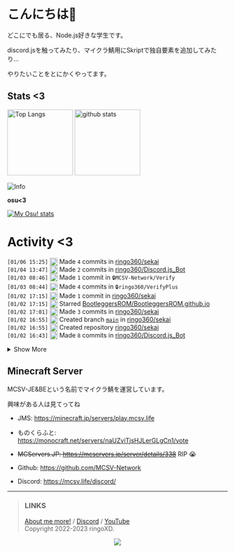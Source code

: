 # こんにちは👋
<!--
<a href="https://ringoxd.pages.dev"><img src="https://avatars.githubusercontent.com/u/105296365" align="right"></a>
-->

どこにでも居る、Node.js好きな学生です。

discord.jsを触ってみたり、マイクラ鯖用にSkriptで独自要素を追加してみたり...

やりたいことをとにかくやってます。

## Stats <3

<p align="left"> 
  <img alt="Top Langs" height="150px" src="https://github-readme-stats.vercel.app/api/top-langs/?username=ringo360&layout=compact&count_private=true&show_icons=true&theme=tokyonight&custom_title=Used%20Languages!" />
  <img alt="github stats" height="150px" src="https://github-readme-stats.vercel.app/api?username=ringo360&count_private=true&show_icons=true&show_icons=true&theme=tokyonight&custom_title=My%20stats%20<3" />
</p>

![Info](http://github-profile-summary-cards.vercel.app/api/cards/profile-details?username=ringo360&theme=tokyonight)


**osu<3**

[![My Osu! stats](https://osu-sig.vercel.app/card?user=P360Rythm&mode=std&lang=en&blur=6&animation=true&hue=307&mini=true)](https://osu.ppy.sh/users/24734251/)

<!--[![Github activity graph](https://github-readme-activity-graph.vercel.app/graph?username=ringo360&bg_color=000024&color=00ff00&line=8080ff&point=d0d0ff&area=true&hide_border=true)](https://github.com/ashutosh00710/github-readme-activity-graph)-->
<!--[![github-chart](https://github-chart.vercel.app/api?user=ringo360)]-->

# Activity <3
<!--START_SECTION:activity-->
`[01/06 15:25]` <img alt="📝" src="https://github.com/cheesits456/github-activity-readme/raw/master/icons/commit.png" align="top" height="18"> Made `4` commits in [ringo360/sekai](https://github.com/ringo360/sekai)  
`[01/04 13:47]` <img alt="📝" src="https://github.com/cheesits456/github-activity-readme/raw/master/icons/commit.png" align="top" height="18"> Made `2` commits in [ringo360/Discord.js_Bot](https://github.com/ringo360/Discord.js_Bot)  
`[01/03 08:46]` <img alt="📝" src="https://github.com/cheesits456/github-activity-readme/raw/master/icons/commit.png" align="top" height="18"> Made `1` commit in <span title="Private Repo">`🔒MCSV-Network/Verify`</span>  
`[01/03 08:44]` <img alt="📝" src="https://github.com/cheesits456/github-activity-readme/raw/master/icons/commit.png" align="top" height="18"> Made `4` commits in <span title="Private Repo">`🔒ringo360/VerifyPlus`</span>  
`[01/02 17:15]` <img alt="📝" src="https://github.com/cheesits456/github-activity-readme/raw/master/icons/commit.png" align="top" height="18"> Made `1` commit in [ringo360/sekai](https://github.com/ringo360/sekai)  
`[01/02 17:15]` <img alt="⭐" src="https://github.com/cheesits456/github-activity-readme/raw/master/icons/star.png" align="top" height="18"> Starred [BootleggersROM/BootleggersROM.github.io](https://github.com/BootleggersROM/BootleggersROM.github.io)  
`[01/02 17:01]` <img alt="📝" src="https://github.com/cheesits456/github-activity-readme/raw/master/icons/commit.png" align="top" height="18"> Made `3` commits in [ringo360/sekai](https://github.com/ringo360/sekai)  
`[01/02 16:55]` <img alt="📂" src="https://github.com/cheesits456/github-activity-readme/raw/master/icons/create-branch.png" align="top" height="18"> Created branch [`main`](https://github.com/ringo360/sekai/tree/main) in [ringo360/sekai](https://github.com/ringo360/sekai)  
`[01/02 16:55]` <img alt="➕" src="https://github.com/cheesits456/github-activity-readme/raw/master/icons/create-repo.png" align="top" height="18"> Created repository [ringo360/sekai](https://github.com/ringo360/sekai)  
`[01/02 16:43]` <img alt="📝" src="https://github.com/cheesits456/github-activity-readme/raw/master/icons/commit.png" align="top" height="18"> Made `8` commits in [ringo360/Discord.js_Bot](https://github.com/ringo360/Discord.js_Bot)  

<details><summary>Show More</summary>

`[01/02 14:52]` <img alt="📂" src="https://github.com/cheesits456/github-activity-readme/raw/master/icons/create-branch.png" align="top" height="18"> Created branch `main` in <span title="Private Repo">`🔒ringo360/VerifyPlus`</span>  
`[01/02 14:52]` <img alt="➕" src="https://github.com/cheesits456/github-activity-readme/raw/master/icons/create-repo.png" align="top" height="18"> Created repository <span title="Private Repo">`🔒ringo360/VerifyPlus`</span>  
`[01/02 12:52]` <img alt="📝" src="https://github.com/cheesits456/github-activity-readme/raw/master/icons/commit.png" align="top" height="18"> Made `27` commits in [ringo360/Discord.js_Bot](https://github.com/ringo360/Discord.js_Bot)  
`[01/02 04:41]` <img alt="📝" src="https://github.com/cheesits456/github-activity-readme/raw/master/icons/commit.png" align="top" height="18"> Made `1` commit in [ringo360/ringo360.github.io](https://github.com/ringo360/ringo360.github.io)  
`[01/02 04:39]` <img alt="📝" src="https://github.com/cheesits456/github-activity-readme/raw/master/icons/commit.png" align="top" height="18"> Made `24` commits in [ringo360/Discord.js_Bot](https://github.com/ringo360/Discord.js_Bot)  
`[01/01 06:35]` <img alt="⭐" src="https://github.com/cheesits456/github-activity-readme/raw/master/icons/star.png" align="top" height="18"> Starred [gbghfghf/Helium](https://github.com/gbghfghf/Helium)  
`[01/01 05:43]` <img alt="⭐" src="https://github.com/cheesits456/github-activity-readme/raw/master/icons/star.png" align="top" height="18"> Starred [donnemartin/system-design-primer](https://github.com/donnemartin/system-design-primer)  
`[01/01 02:04]` <img alt="⭐" src="https://github.com/cheesits456/github-activity-readme/raw/master/icons/star.png" align="top" height="18"> Starred [takejohn/Bask](https://github.com/takejohn/Bask)  
`[01/01 02:04]` <img alt="⭐" src="https://github.com/cheesits456/github-activity-readme/raw/master/icons/star.png" align="top" height="18"> Starred [Sayrix/Ticket-Bot](https://github.com/Sayrix/Ticket-Bot)  
`[12/31 12:29]` <img alt="⭐" src="https://github.com/cheesits456/github-activity-readme/raw/master/icons/star.png" align="top" height="18"> Starred [ambiennt/KeyPatcher](https://github.com/ambiennt/KeyPatcher)  
`[12/30 15:14]` <img alt="⭐" src="https://github.com/cheesits456/github-activity-readme/raw/master/icons/star.png" align="top" height="18"> Starred [movie-web/movie-web](https://github.com/movie-web/movie-web)  
`[12/30 12:01]` <img alt="⭐" src="https://github.com/cheesits456/github-activity-readme/raw/master/icons/star.png" align="top" height="18"> Starred [EdamAme-x/webSiteToAppConverter](https://github.com/EdamAme-x/webSiteToAppConverter)  
`[12/30 11:52]` <img alt="⭐" src="https://github.com/cheesits456/github-activity-readme/raw/master/icons/star.png" align="top" height="18"> Starred [Minto-Network/Website](https://github.com/Minto-Network/Website)  
`[12/30 11:52]` <img alt="⭐" src="https://github.com/cheesits456/github-activity-readme/raw/master/icons/star.png" align="top" height="18"> Starred [1-Rasky-1/MinecraftOPHack](https://github.com/1-Rasky-1/MinecraftOPHack)  
`[12/28 17:05]` <img alt="📝" src="https://github.com/cheesits456/github-activity-readme/raw/master/icons/commit.png" align="top" height="18"> Made `1` commit in [ringo360/ringo360](https://github.com/ringo360/ringo360)  
`[12/28 16:55]` <img alt="📝" src="https://github.com/cheesits456/github-activity-readme/raw/master/icons/commit.png" align="top" height="18"> Made `9` commits in <span title="Private Repo">`🔒ringo360/Spammer.js`</span>  
`[12/28 04:59]` <img alt="🍴" src="https://github.com/cheesits456/github-activity-readme/raw/master/icons/fork.png" align="top" height="18"> Forked [ethan-davies/InternalNotifications](https://github.com/ethan-davies/InternalNotifications) to [ringo360/InAppNotifications](https://github.com/ringo360/InAppNotifications)  
`[12/28 04:57]` <img alt="⭐" src="https://github.com/cheesits456/github-activity-readme/raw/master/icons/star.png" align="top" height="18"> Starred [Syncxv/vc-message-logger-enhanced](https://github.com/Syncxv/vc-message-logger-enhanced)  
`[12/27 13:52]` <img alt="📝" src="https://github.com/cheesits456/github-activity-readme/raw/master/icons/commit.png" align="top" height="18"> Made `5` commits in <span title="Private Repo">`🔒ringo360/Spammer.js`</span>  
`[12/27 12:50]` <img alt="📝" src="https://github.com/cheesits456/github-activity-readme/raw/master/icons/commit.png" align="top" height="18"> Made `2` commits in <span title="Private Repo">`🔒ringo360/Spammer.js`</span>  
`[12/27 09:11]` <img alt="📂" src="https://github.com/cheesits456/github-activity-readme/raw/master/icons/create-branch.png" align="top" height="18"> Created branch `main` in <span title="Private Repo">`🔒ringo360/Spammer.js`</span>  
`[12/27 09:10]` <img alt="➕" src="https://github.com/cheesits456/github-activity-readme/raw/master/icons/create-repo.png" align="top" height="18"> Created repository <span title="Private Repo">`🔒ringo360/Spammer.js`</span>  
`[12/27 08:16]` <img alt="📝" src="https://github.com/cheesits456/github-activity-readme/raw/master/icons/commit.png" align="top" height="18"> Made `12` commits in [ringo360/Discord.js_Bot](https://github.com/ringo360/Discord.js_Bot)  
`[12/26 13:48]` <img alt="⭐" src="https://github.com/cheesits456/github-activity-readme/raw/master/icons/star.png" align="top" height="18"> Starred [takejohn/SkCoAPI](https://github.com/takejohn/SkCoAPI)  
`[12/26 12:48]` <img alt="📝" src="https://github.com/cheesits456/github-activity-readme/raw/master/icons/commit.png" align="top" height="18"> Made `4` commits in [ringo360/Discord.js_Bot](https://github.com/ringo360/Discord.js_Bot)  
`[12/26 04:57]` <img alt="📝" src="https://github.com/cheesits456/github-activity-readme/raw/master/icons/commit.png" align="top" height="18"> Made `1` commit in [ringo360/CDN-Uploader](https://github.com/ringo360/CDN-Uploader)  
`[12/26 04:38]` <img alt="⭐" src="https://github.com/cheesits456/github-activity-readme/raw/master/icons/star.png" align="top" height="18"> Starred [EdamAme-x/r18-image-webhook-bot](https://github.com/EdamAme-x/r18-image-webhook-bot)  
`[12/25 13:07]` <img alt="📝" src="https://github.com/cheesits456/github-activity-readme/raw/master/icons/commit.png" align="top" height="18"> Made `4` commits in [ringo360/CDN-Uploader](https://github.com/ringo360/CDN-Uploader)  
`[12/25 12:20]` <img alt="📂" src="https://github.com/cheesits456/github-activity-readme/raw/master/icons/create-branch.png" align="top" height="18"> Created branch [`main`](https://github.com/ringo360/CDN-Uploader/tree/main) in [ringo360/CDN-Uploader](https://github.com/ringo360/CDN-Uploader)  
`[12/25 12:20]` <img alt="➕" src="https://github.com/cheesits456/github-activity-readme/raw/master/icons/create-repo.png" align="top" height="18"> Created repository [ringo360/CDN-Uploader](https://github.com/ringo360/CDN-Uploader)  
`[12/24 11:45]` <img alt="📂" src="https://github.com/cheesits456/github-activity-readme/raw/master/icons/create-branch.png" align="top" height="18"> Created branch [`main`](https://github.com/ringo360/Learn_Java/tree/main) in [ringo360/Learn_Java](https://github.com/ringo360/Learn_Java)  
`[12/24 11:45]` <img alt="➕" src="https://github.com/cheesits456/github-activity-readme/raw/master/icons/create-repo.png" align="top" height="18"> Created repository [ringo360/Learn_Java](https://github.com/ringo360/Learn_Java)  
`[12/24 09:08]` <img alt="📝" src="https://github.com/cheesits456/github-activity-readme/raw/master/icons/commit.png" align="top" height="18"> Made `8` commits in <span title="Private Repo">`🔒ringo360/WebhookSpammer`</span>  
`[12/24 07:37]` <img alt="📂" src="https://github.com/cheesits456/github-activity-readme/raw/master/icons/create-branch.png" align="top" height="18"> Created branch `main` in <span title="Private Repo">`🔒ringo360/WebhookSpammer`</span>  
`[12/24 07:37]` <img alt="➕" src="https://github.com/cheesits456/github-activity-readme/raw/master/icons/create-repo.png" align="top" height="18"> Created repository <span title="Private Repo">`🔒ringo360/WebhookSpammer`</span>  
`[12/24 06:41]` <img alt="📂" src="https://github.com/cheesits456/github-activity-readme/raw/master/icons/create-branch.png" align="top" height="18"> Created branch `main` in <span title="Private Repo">`🔒ringo360/Spammer`</span>  
`[12/24 06:41]` <img alt="➕" src="https://github.com/cheesits456/github-activity-readme/raw/master/icons/create-repo.png" align="top" height="18"> Created repository <span title="Private Repo">`🔒ringo360/Spammer`</span>  
`[12/23 12:40]` <img alt="⭐" src="https://github.com/cheesits456/github-activity-readme/raw/master/icons/star.png" align="top" height="18"> Starred [virtkick/http-master](https://github.com/virtkick/http-master)  
`[12/23 12:15]` <img alt="⭐" src="https://github.com/cheesits456/github-activity-readme/raw/master/icons/star.png" align="top" height="18"> Starred [vanten-s/Femboy-Guide](https://github.com/vanten-s/Femboy-Guide)  
`[12/23 12:00]` <img alt="📝" src="https://github.com/cheesits456/github-activity-readme/raw/master/icons/commit.png" align="top" height="18"> Made `1` commit in [ringo360/ringo360](https://github.com/ringo360/ringo360)  
`[12/23 11:45]` <img alt="⭐" src="https://github.com/cheesits456/github-activity-readme/raw/master/icons/star.png" align="top" height="18"> Starred [mthenw/frontail](https://github.com/mthenw/frontail)  
`[12/23 09:28]` <img alt="📝" src="https://github.com/cheesits456/github-activity-readme/raw/master/icons/commit.png" align="top" height="18"> Made `4` commits in [ringo360/simple-proxy](https://github.com/ringo360/simple-proxy)  
`[12/23 02:59]` <img alt="📂" src="https://github.com/cheesits456/github-activity-readme/raw/master/icons/create-branch.png" align="top" height="18"> Created branch [`main`](https://github.com/ringo360/simple-proxy/tree/main) in [ringo360/simple-proxy](https://github.com/ringo360/simple-proxy)  
`[12/23 02:59]` <img alt="➕" src="https://github.com/cheesits456/github-activity-readme/raw/master/icons/create-repo.png" align="top" height="18"> Created repository [ringo360/simple-proxy](https://github.com/ringo360/simple-proxy)  
`[12/23 02:46]` <img alt="⭐" src="https://github.com/cheesits456/github-activity-readme/raw/master/icons/star.png" align="top" height="18"> Starred [EdamAme-x/discord-webhook-nest-js](https://github.com/EdamAme-x/discord-webhook-nest-js)  
`[12/23 02:46]` <img alt="⭐" src="https://github.com/cheesits456/github-activity-readme/raw/master/icons/star.png" align="top" height="18"> Starred [Lefraudeur/MinHookDisabler](https://github.com/Lefraudeur/MinHookDisabler)  
`[12/23 02:45]` <img alt="⭐" src="https://github.com/cheesits456/github-activity-readme/raw/master/icons/star.png" align="top" height="18"> Starred [Prax-Client/Releases](https://github.com/Prax-Client/Releases)  
`[12/22 09:44]` <img alt="⭐" src="https://github.com/cheesits456/github-activity-readme/raw/master/icons/star.png" align="top" height="18"> Starred [EdamAme-x/OperaGX-Discord-Nitro-Gen.js](https://github.com/EdamAme-x/OperaGX-Discord-Nitro-Gen.js)  
`[12/22 09:44]` <img alt="⭐" src="https://github.com/cheesits456/github-activity-readme/raw/master/icons/star.png" align="top" height="18"> Starred [JOY6IX9INE/OperaGX-Discord-Promo-Gen](https://github.com/JOY6IX9INE/OperaGX-Discord-Promo-Gen)  
`[12/22 07:28]` <img alt="🗣" src="https://github.com/cheesits456/github-activity-readme/raw/master/icons/comment.png" align="top" height="18"> Commented on [`#7`](https://github.com//faketunaPrivateCamp/SkriptWebAPI/issues/7 'purpur 1.17.1で起動に失敗する(Unsupported API version 1.19)') in [faketunaPrivateCamp/SkriptWebAPI](https://github.com/faketunaPrivateCamp/SkriptWebAPI)  
`[12/22 07:28]` <img alt="❗️" src="https://github.com/cheesits456/github-activity-readme/raw/master/icons/issue.png" align="top" height="18"> Closed issue [`#7`](https://github.com//faketunaPrivateCamp/SkriptWebAPI/issues/7 'purpur 1.17.1で起動に失敗する(Unsupported API version 1.19)') in [faketunaPrivateCamp/SkriptWebAPI](https://github.com/faketunaPrivateCamp/SkriptWebAPI)  
`[12/21 10:59]` <img alt="⭐" src="https://github.com/cheesits456/github-activity-readme/raw/master/icons/star.png" align="top" height="18"> Starred [TheSpeedX/PROXY-List](https://github.com/TheSpeedX/PROXY-List)  
`[12/20 12:48]` <img alt="📝" src="https://github.com/cheesits456/github-activity-readme/raw/master/icons/commit.png" align="top" height="18"> Made `6` commits in [ringo360/deno-chan](https://github.com/ringo360/deno-chan)  
`[12/20 10:28]` <img alt="📂" src="https://github.com/cheesits456/github-activity-readme/raw/master/icons/create-branch.png" align="top" height="18"> Created branch [`main`](https://github.com/ringo360/deno-chan/tree/main) in [ringo360/deno-chan](https://github.com/ringo360/deno-chan)  
`[12/20 10:28]` <img alt="➕" src="https://github.com/cheesits456/github-activity-readme/raw/master/icons/create-repo.png" align="top" height="18"> Created repository [ringo360/deno-chan](https://github.com/ringo360/deno-chan)  
`[12/20 06:55]` <img alt="📝" src="https://github.com/cheesits456/github-activity-readme/raw/master/icons/commit.png" align="top" height="18"> Made `3` commits in [ringo360/SlowLoris](https://github.com/ringo360/SlowLoris)  
`[12/20 04:13]` <img alt="🍴" src="https://github.com/cheesits456/github-activity-readme/raw/master/icons/fork.png" align="top" height="18"> Forked [m1ntooo/SlowLoris](https://github.com/m1ntooo/SlowLoris) to [ringo360/SlowLoris](https://github.com/ringo360/SlowLoris)  
`[12/20 02:52]` <img alt="⭐" src="https://github.com/cheesits456/github-activity-readme/raw/master/icons/star.png" align="top" height="18"> Starred [m1ntooo/SlowLoris](https://github.com/m1ntooo/SlowLoris)  
`[12/20 02:52]` <img alt="⭐" src="https://github.com/cheesits456/github-activity-readme/raw/master/icons/star.png" align="top" height="18"> Starred [1-Rasky-1/PrismLauncher-Crack](https://github.com/1-Rasky-1/PrismLauncher-Crack)  
`[12/15 14:16]` <img alt="📝" src="https://github.com/cheesits456/github-activity-readme/raw/master/icons/commit.png" align="top" height="18"> Made `11` commits in [ringo360/Discord.js_Bot](https://github.com/ringo360/Discord.js_Bot)  
`[12/15 10:32]` <img alt="⭐" src="https://github.com/cheesits456/github-activity-readme/raw/master/icons/star.png" align="top" height="18"> Starred [Vencord/Vesktop](https://github.com/Vencord/Vesktop)  
`[12/15 08:40]` <img alt="⭐" src="https://github.com/cheesits456/github-activity-readme/raw/master/icons/star.png" align="top" height="18"> Starred [jasonlaubb/Matrix-AntiCheat](https://github.com/jasonlaubb/Matrix-AntiCheat)  
`[12/15 08:36]` <img alt="⭐" src="https://github.com/cheesits456/github-activity-readme/raw/master/icons/star.png" align="top" height="18"> Starred [RaphiMC/ViaBedrock](https://github.com/RaphiMC/ViaBedrock)  
`[12/15 08:36]` <img alt="⭐" src="https://github.com/cheesits456/github-activity-readme/raw/master/icons/star.png" align="top" height="18"> Starred [moom0o/AnarchyExploitFixes](https://github.com/moom0o/AnarchyExploitFixes)  
`[12/15 08:36]` <img alt="⭐" src="https://github.com/cheesits456/github-activity-readme/raw/master/icons/star.png" align="top" height="18"> Starred [tutinoko2048/TNAntiCheat](https://github.com/tutinoko2048/TNAntiCheat)  
`[12/15 08:36]` <img alt="⭐" src="https://github.com/cheesits456/github-activity-readme/raw/master/icons/star.png" align="top" height="18"> Starred [SkriptLang/Skript](https://github.com/SkriptLang/Skript)  
`[12/13 15:17]` <img alt="📝" src="https://github.com/cheesits456/github-activity-readme/raw/master/icons/commit.png" align="top" height="18"> Made `6` commits in [ringo360/Discord.js_Bot](https://github.com/ringo360/Discord.js_Bot)  
`[12/13 11:27]` <img alt="⭐" src="https://github.com/cheesits456/github-activity-readme/raw/master/icons/star.png" align="top" height="18"> Starred [qKing12/AuctionMaster](https://github.com/qKing12/AuctionMaster)  
`[12/11 07:22]` <img alt="⭐" src="https://github.com/cheesits456/github-activity-readme/raw/master/icons/star.png" align="top" height="18"> Starred [Borion-Updated/Releases](https://github.com/Borion-Updated/Releases)  
`[12/11 07:22]` <img alt="⭐" src="https://github.com/cheesits456/github-activity-readme/raw/master/icons/star.png" align="top" height="18"> Starred [Scythe-Anticheat/Scythe-AntiCheat](https://github.com/Scythe-Anticheat/Scythe-AntiCheat)  
`[12/10 15:03]` <img alt="📝" src="https://github.com/cheesits456/github-activity-readme/raw/master/icons/commit.png" align="top" height="18"> Made `3` commits in [Google-Crawler/crawl](https://github.com/Google-Crawler/crawl)  
`[12/10 13:22]` <img alt="📝" src="https://github.com/cheesits456/github-activity-readme/raw/master/icons/commit.png" align="top" height="18"> Made `1` commit in [ringo360/Discord.js_Bot](https://github.com/ringo360/Discord.js_Bot)  
`[12/10 08:24]` <img alt="📝" src="https://github.com/cheesits456/github-activity-readme/raw/master/icons/commit.png" align="top" height="18"> Made `2` commits in [ringo360/ringo360](https://github.com/ringo360/ringo360)  
`[12/10 03:22]` <img alt="📝" src="https://github.com/cheesits456/github-activity-readme/raw/master/icons/commit.png" align="top" height="18"> Made `5` commits in <span title="Private Repo">`🔒MCSV-Network/Verify`</span>  
`[12/09 11:53]` <img alt="⭐" src="https://github.com/cheesits456/github-activity-readme/raw/master/icons/star.png" align="top" height="18"> Starred [jhuckaby/performa](https://github.com/jhuckaby/performa)  
`[12/09 11:53]` <img alt="⭐" src="https://github.com/cheesits456/github-activity-readme/raw/master/icons/star.png" align="top" height="18"> Starred [netdata/netdata](https://github.com/netdata/netdata)  
`[12/09 07:32]` <img alt="📝" src="https://github.com/cheesits456/github-activity-readme/raw/master/icons/commit.png" align="top" height="18"> Made `1` commit in [ringo360/ringo360](https://github.com/ringo360/ringo360)  
`[12/08 17:43]` <img alt="🗣" src="https://github.com/cheesits456/github-activity-readme/raw/master/icons/comment.png" align="top" height="18"> Commented on [`#746`](https://github.com//CodeCrafter47/BungeeTabListPlus/issues/746 'Not working on 1.20.3 (NoSuchMethodError)') in [CodeCrafter47/BungeeTabListPlus](https://github.com/CodeCrafter47/BungeeTabListPlus)  
`[12/08 17:43]` <img alt="❗️" src="https://github.com/cheesits456/github-activity-readme/raw/master/icons/issue.png" align="top" height="18"> Closed issue [`#746`](https://github.com//CodeCrafter47/BungeeTabListPlus/issues/746 'Not working on 1.20.3 (NoSuchMethodError)') in [CodeCrafter47/BungeeTabListPlus](https://github.com/CodeCrafter47/BungeeTabListPlus)  
`[12/08 16:04]` <img alt="📝" src="https://github.com/cheesits456/github-activity-readme/raw/master/icons/commit.png" align="top" height="18"> Made `6` commits in <span title="Private Repo">`🔒ringo360/codes`</span>  
`[12/08 10:52]` <img alt="📝" src="https://github.com/cheesits456/github-activity-readme/raw/master/icons/commit.png" align="top" height="18"> Made `1` commit in [ringo360/Discord.js_Bot](https://github.com/ringo360/Discord.js_Bot)  
`[12/08 10:48]` <img alt="📝" src="https://github.com/cheesits456/github-activity-readme/raw/master/icons/commit.png" align="top" height="18"> Made `4` commits in <span title="Private Repo">`🔒ringo360/codes`</span>  
`[12/08 08:57]` <img alt="📝" src="https://github.com/cheesits456/github-activity-readme/raw/master/icons/commit.png" align="top" height="18"> Made `7` commits in [ringo360/cdn](https://github.com/ringo360/cdn)  
`[12/07 08:50]` <img alt="⭐" src="https://github.com/cheesits456/github-activity-readme/raw/master/icons/star.png" align="top" height="18"> Starred [librespeed/speedtest](https://github.com/librespeed/speedtest)  
`[12/07 03:28]` <img alt="🗣" src="https://github.com/cheesits456/github-activity-readme/raw/master/icons/comment.png" align="top" height="18"> Commented on [`#746`](https://github.com//CodeCrafter47/BungeeTabListPlus/issues/746 'Not working on 1.20.3 (NoSuchMethodError)') in [CodeCrafter47/BungeeTabListPlus](https://github.com/CodeCrafter47/BungeeTabListPlus)  
`[12/06 13:17]` <img alt="📝" src="https://github.com/cheesits456/github-activity-readme/raw/master/icons/commit.png" align="top" height="18"> Made `1` commit in [MCSV-Network/.github](https://github.com/MCSV-Network/.github)  
`[12/06 13:13]` <img alt="📝" src="https://github.com/cheesits456/github-activity-readme/raw/master/icons/commit.png" align="top" height="18"> Made `2` commits in [ringo360/ringo360](https://github.com/ringo360/ringo360)  
`[12/06 13:05]` <img alt="🗣" src="https://github.com/cheesits456/github-activity-readme/raw/master/icons/comment.png" align="top" height="18"> Commented on [`#746`](https://github.com//CodeCrafter47/BungeeTabListPlus/issues/746 'Not working on 1.20.3 (NoSuchMethodError)') in [CodeCrafter47/BungeeTabListPlus](https://github.com/CodeCrafter47/BungeeTabListPlus)  
`[12/06 12:59]` <img alt="❗️" src="https://github.com/cheesits456/github-activity-readme/raw/master/icons/issue.png" align="top" height="18"> Opened issue [`#746`](https://github.com//CodeCrafter47/BungeeTabListPlus/issues/746 'Not working on 1.20.3 (NoSuchMethodError)') in [CodeCrafter47/BungeeTabListPlus](https://github.com/CodeCrafter47/BungeeTabListPlus)  
`[12/06 04:33]` <img alt="⭐" src="https://github.com/cheesits456/github-activity-readme/raw/master/icons/star.png" align="top" height="18"> Starred [brokiem/BedrockReplay](https://github.com/brokiem/BedrockReplay)  
`[12/06 03:16]` <img alt="⭐" src="https://github.com/cheesits456/github-activity-readme/raw/master/icons/star.png" align="top" height="18"> Starred [Shadowshusky/CVE-2017-11882-](https://github.com/Shadowshusky/CVE-2017-11882-)  
`[12/05 05:03]` <img alt="⭐" src="https://github.com/cheesits456/github-activity-readme/raw/master/icons/star.png" align="top" height="18"> Starred [yomogi11/vip](https://github.com/yomogi11/vip)  
`[12/05 05:02]` <img alt="⭐" src="https://github.com/cheesits456/github-activity-readme/raw/master/icons/star.png" align="top" height="18"> Starred [Lefraudeur/RiptermsGhost](https://github.com/Lefraudeur/RiptermsGhost)  
`[12/04 09:14]` <img alt="📝" src="https://github.com/cheesits456/github-activity-readme/raw/master/icons/commit.png" align="top" height="18"> Made `3` commits in [ringo360/cdn](https://github.com/ringo360/cdn)  
`[12/04 09:14]` <img alt="🎉" src="https://github.com/cheesits456/github-activity-readme/raw/master/icons/merge.png" align="top" height="18"> Merged PR [`#3`](https://github.com//ringo360/cdn/pull/3 'はいどうもみなさんこんにちはかいるんるんです') in [ringo360/cdn](https://github.com/ringo360/cdn)  
`[12/04 09:12]` <img alt="🗣" src="https://github.com/cheesits456/github-activity-readme/raw/master/icons/comment.png" align="top" height="18"> Commented on [`#3`](https://github.com//ringo360/cdn/issues/3 'はいどうもみなさんこんにちはかいるんるんです') in [ringo360/cdn](https://github.com/ringo360/cdn)  
`[12/04 07:26]` <img alt="📝" src="https://github.com/cheesits456/github-activity-readme/raw/master/icons/commit.png" align="top" height="18"> Made `12` commits in [ringo360/Discord.js_Bot](https://github.com/ringo360/Discord.js_Bot)  
`[12/03 05:54]` <img alt="⭐" src="https://github.com/cheesits456/github-activity-readme/raw/master/icons/star.png" align="top" height="18"> Starred [pytorch-labs/gpt-fast](https://github.com/pytorch-labs/gpt-fast)  
`[12/03 05:51]` <img alt="⭐" src="https://github.com/cheesits456/github-activity-readme/raw/master/icons/star.png" align="top" height="18"> Starred [RileCraft/DiscordBot-Template](https://github.com/RileCraft/DiscordBot-Template)  
`[12/03 05:45]` <img alt="📝" src="https://github.com/cheesits456/github-activity-readme/raw/master/icons/commit.png" align="top" height="18"> Made `2` commits in [ringo360/Discord.js_Bot](https://github.com/ringo360/Discord.js_Bot)  
`[12/03 05:28]` <img alt="📝" src="https://github.com/cheesits456/github-activity-readme/raw/master/icons/commit.png" align="top" height="18"> Made `1` commit in [ringo360/cdn](https://github.com/ringo360/cdn)  
`[12/03 04:31]` <img alt="📝" src="https://github.com/cheesits456/github-activity-readme/raw/master/icons/commit.png" align="top" height="18"> Made `3` commits in [ringo360/Discord.js_Bot](https://github.com/ringo360/Discord.js_Bot)  
`[12/03 04:31]` <img alt="🎉" src="https://github.com/cheesits456/github-activity-readme/raw/master/icons/merge.png" align="top" height="18"> Merged PR [`#6`](https://github.com//ringo360/Discord.js_Bot/pull/6 'やっほーめよだよ～＾＾') in [ringo360/Discord.js_Bot](https://github.com/ringo360/Discord.js_Bot)  
`[12/03 04:29]` <img alt="📝" src="https://github.com/cheesits456/github-activity-readme/raw/master/icons/commit.png" align="top" height="18"> Made `4` commits in [ringo360/cdn](https://github.com/ringo360/cdn)  
`[12/03 04:13]` <img alt="🗣" src="https://github.com/cheesits456/github-activity-readme/raw/master/icons/comment.png" align="top" height="18"> Commented on [`#2`](https://github.com//ringo360/cdn/issues/2 'はいどうもみなさんこんにちはかいるんるんです') in [ringo360/cdn](https://github.com/ringo360/cdn)  
`[12/03 04:12]` <img alt="📝" src="https://github.com/cheesits456/github-activity-readme/raw/master/icons/commit.png" align="top" height="18"> Made `3` commits in [ringo360/cdn](https://github.com/ringo360/cdn)  
`[12/03 04:12]` <img alt="🎉" src="https://github.com/cheesits456/github-activity-readme/raw/master/icons/merge.png" align="top" height="18"> Merged PR [`#2`](https://github.com//ringo360/cdn/pull/2 'はいどうもみなさんこんにちはかいるんるんです') in [ringo360/cdn](https://github.com/ringo360/cdn)  
`[12/02 17:31]` <img alt="📝" src="https://github.com/cheesits456/github-activity-readme/raw/master/icons/commit.png" align="top" height="18"> Made `5` commits in [ringo360/cdn](https://github.com/ringo360/cdn)  
`[12/02 15:40]` <img alt="⭐" src="https://github.com/cheesits456/github-activity-readme/raw/master/icons/star.png" align="top" height="18"> Starred [Chuzume/Chuzume-s-Items](https://github.com/Chuzume/Chuzume-s-Items)  
`[12/02 14:45]` <img alt="📝" src="https://github.com/cheesits456/github-activity-readme/raw/master/icons/commit.png" align="top" height="18"> Made `1` commit in [MCSV-Network/Core](https://github.com/MCSV-Network/Core)  
`[12/02 06:21]` <img alt="📝" src="https://github.com/cheesits456/github-activity-readme/raw/master/icons/commit.png" align="top" height="18"> Made `9` commits in [ringo360/ringo360](https://github.com/ringo360/ringo360)  
`[12/01 06:21]` <img alt="🗣" src="https://github.com/cheesits456/github-activity-readme/raw/master/icons/comment.png" align="top" height="18"> Commented on [`#9756`](https://github.com//is-a-dev/register/issues/9756 'Update ppy.is-a.dev') in [is-a-dev/register](https://github.com/is-a-dev/register)  
`[12/01 06:20]` <img alt="✅" src="https://github.com/cheesits456/github-activity-readme/raw/master/icons/pr-open.png" align="top" height="18"> Opened PR [`#9756`](https://github.com//is-a-dev/register/pull/9756 'Update ppy.is-a.dev') in [is-a-dev/register](https://github.com/is-a-dev/register)  
`[12/01 06:20]` <img alt="📝" src="https://github.com/cheesits456/github-activity-readme/raw/master/icons/commit.png" align="top" height="18"> Made `1` commit in [ringo360/register](https://github.com/ringo360/register)  
`[11/28 12:41]` <img alt="📝" src="https://github.com/cheesits456/github-activity-readme/raw/master/icons/commit.png" align="top" height="18"> Made `1` commit in [MCSV-Network/Core](https://github.com/MCSV-Network/Core)  
`[11/28 09:17]` <img alt="⭐" src="https://github.com/cheesits456/github-activity-readme/raw/master/icons/star.png" align="top" height="18"> Starred [louislam/uptime-kuma](https://github.com/louislam/uptime-kuma)  
`[11/28 09:11]` <img alt="✅" src="https://github.com/cheesits456/github-activity-readme/raw/master/icons/pr-open.png" align="top" height="18"> Opened PR [`#9680`](https://github.com//is-a-dev/register/pull/9680 'BETA: Register ppy.is-a.dev') in [is-a-dev/register](https://github.com/is-a-dev/register)  
`[11/28 09:11]` <img alt="📝" src="https://github.com/cheesits456/github-activity-readme/raw/master/icons/commit.png" align="top" height="18"> Made `1` commit in [ringo360/register](https://github.com/ringo360/register)  
`[11/27 14:26]` <img alt="📝" src="https://github.com/cheesits456/github-activity-readme/raw/master/icons/commit.png" align="top" height="18"> Made `3` commits in <span title="Private Repo">`🔒ringo360/MCBE-DiscordBridge`</span>  
`[11/27 12:24]` <img alt="🗣" src="https://github.com/cheesits456/github-activity-readme/raw/master/icons/comment.png" align="top" height="18"> Commented on [`#7`](https://github.com//faketunaPrivateCamp/SkriptWebAPI/issues/7 'purpur 1.17.1で起動に失敗する(Unsupported API version 1.19)') in [faketunaPrivateCamp/SkriptWebAPI](https://github.com/faketunaPrivateCamp/SkriptWebAPI)  
`[11/26 16:15]` <img alt="📝" src="https://github.com/cheesits456/github-activity-readme/raw/master/icons/commit.png" align="top" height="18"> Made `2` commits in [IrrXClient-Dev/IrrX-Public](https://github.com/IrrXClient-Dev/IrrX-Public)  
`[11/26 14:25]` <img alt="📝" src="https://github.com/cheesits456/github-activity-readme/raw/master/icons/commit.png" align="top" height="18"> Made `4` commits in [ringo360/Discord.js_Bot](https://github.com/ringo360/Discord.js_Bot)  
`[11/26 06:46]` <img alt="📝" src="https://github.com/cheesits456/github-activity-readme/raw/master/icons/commit.png" align="top" height="18"> Made `9` commits in <span title="Private Repo">`🔒ringo360/MCBE-DiscordBridge`</span>  
`[11/25 15:08]` <img alt="⭐" src="https://github.com/cheesits456/github-activity-readme/raw/master/icons/star.png" align="top" height="18"> Starred [mdisprgm/bdsx-ping](https://github.com/mdisprgm/bdsx-ping)  
`[11/25 13:48]` <img alt="📝" src="https://github.com/cheesits456/github-activity-readme/raw/master/icons/commit.png" align="top" height="18"> Made `11` commits in <span title="Private Repo">`🔒ringo360/MCBE-DiscordBridge`</span>  

</details>
<!--END_SECTION:activity-->


## Minecraft Server

MCSV-JE&BEという名前でマイクラ鯖を運営しています。

興味がある人は見てってね

* JMS: https://minecraft.jp/servers/play.mcsv.life

* ものくらふと: https://monocraft.net/servers/naUZviTjsHJLerGLgCn1/vote

* ~~MCServers.JP: https://mcservers.jp/server/details/338~~ RIP :sob:

* Github: https://github.com/MCSV-Network

* Discord: https://mcsv.life/discord/

***

> ### LINKS
> [About me more!](https://ringoxd.pages.dev) / [Discord](https://mcsv.life/discord/) / [YouTube](https://www.youtube.com/@ringo360xd)<br>
> Copyright 2022-2023 ringoXD.

<p align="center"><img src="https://profile-counter.glitch.me/ringo360/count.svg" /></p>
